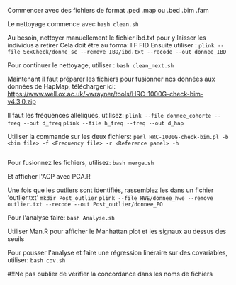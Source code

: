 Commencer avec des fichiers de format .ped .map ou .bed .bim .fam 

Le nettoyage commence avec 
`bash clean.sh`

Au besoin, nettoyer manuellement le fichier ibd.txt pour y laisser les individus a retirer
Cela doit être au forma:
IIF FID 
Ensuite utiliser :
`plink --file SexCheck/donne_sc --remove IBD/ibd.txt --recode --out donnee_IBD`

Pour continuer le nettoyage, utiliser :
`bash clean_next.sh`

Maintenant il faut préparer les fichiers pour fusionner nos données aux données de HapMap, télécharger ici:
https://www.well.ox.ac.uk/~wrayner/tools/HRC-1000G-check-bim-v4.3.0.zip

Il faut les fréquences alléliques, utilisez:
`plink --file donnee_cohorte --freq --out d_freq`
`plink --file h_freq --freq --out d_hap`

Utiliser la commande sur les deux fichiers:
`perl HRC-1000G-check-bim.pl -b <bim file> -f <Frequency file> -r <Reference panel> -h`

~~~~
~~~~

Pour fusionnez les fichiers, utilisez:
`bash merge.sh`

Et afficher l'ACP avec PCA.R

Une fois que les outliers sont identifiés, rassemblez les dans un fichier 'outlier.txt'
`mkdir Post_outlier`
`plink --file HWE/donnee_hwe --remove outlier.txt --recode --out Post_outlier/donnee_PO`

Pour l'analyse faire:
`bash Analyse.sh`

Utiliser Man.R pour afficher le Manhattan plot et les signaux au dessus des seuils

Pour pousser l'analyse et faire une régression linéraire sur des covariables, utiliser:
`bash cov.sh`

#!!Ne pas oublier de vérifier la concordance dans les noms de fichiers
